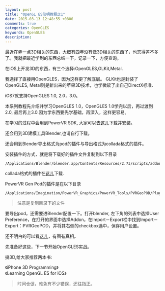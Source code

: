 ```yaml
---
layout: post
title: "OpenGL ES简明教程之1"
date: 2015-03-13 12:48:55 +0800
comments: true
categories: OpenGLES
keywords: OpenGLES
description: 
---
```


最近在弄一点3D相关的东西，大概有四年没有做3D相关的东西了，也忘得差不多了。我就把最近学到的东西总结一下，记录一下，方便查询。

在iOS上开发3D的东西，有三个选择:OpenGLES,GLKit,Metal. <br>

我选择了直接用OpenGLES，因为这样更了解底层。 GLKit也是封装了OpenGLES, Metal则是新出来的苹果3D技术，也学微软了出自己DirectX标准. <br>

iOS7就支持OpenGLES 1.0, 2.0，3.0。<br>

本系列教程先介绍并学习OpenGLES 1.0，OpenGLES 1.0学完以后，再过渡到2.0, 最后再上3.0.因为学东西要先学基础，再深入，这样更容易。<br>

在学习的过程中会用到PowerVR SDK, 大家可以去[这儿](http://community.imgtec.com/developers/powervr/installers/)下载并安装。<br>

还会用到3D建模工具Blender,也请自行下载。<br>

还会用到Blender导出格式为pod的插件与导出格式为collada格式的插件。<br>

安装插件的方式，就是将下载好的插件文件复制到以下目录

```
/Applications/Blender/blender.app/Contents/Resources/2.73/scripts/addons/
```

collada格式的插件在[这儿](http://sourceforge.net/projects/colladablender/)下载.<br>

PowerVR Gen Pod的插件是在以下目录

```
/Applications/Imagination/PowerVR_Graphics/PowerVR_Tools/PVRGeoPOD/Plugins/Blender/OSX_x86/
```

>注意是复制目录下的文件

要导出pod，还需要进Blender配置一下。打开blender, 左下角的列表中选择User Preference，在打开的界面中选择Addon，在Import－Export栏中找到Import－Export：PVRGeoPOD，并将其右侧的checkbox选中，保存用户设置。

还不明白的可以看[这儿](http://blog.csdn.net/cj_gameboy/article/details/41171171)，有图有真相。

先准备好这些，下一节开始OpenGLES实战。

搞3D,给大家推荐两本书:<br>

《iPhone 3D Programming》<br>
《Learning OpenGL ES for iOS》

>时间仓促，难免有不少错误，还往指正。